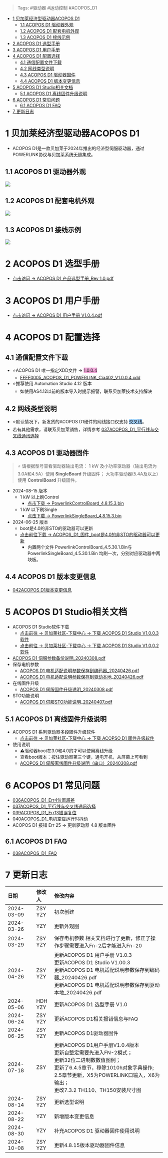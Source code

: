 > Tags: #驱动器 #运动控制 #ACOPOS_D1

- [1 贝加莱经济型驱动器ACOPOS D1](#_1-%E8%B4%9D%E5%8A%A0%E8%8E%B1%E7%BB%8F%E6%B5%8E%E5%9E%8B%E9%A9%B1%E5%8A%A8%E5%99%A8acopos-d1)
	- [1.1 ACOPOS D1 驱动器外观](#_11-acopos-d1-%E9%A9%B1%E5%8A%A8%E5%99%A8%E5%A4%96%E8%A7%82)
	- [1.2 ACOPOS D1 配套电机外观](#_12-acopos-d1-%E9%85%8D%E5%A5%97%E7%94%B5%E6%9C%BA%E5%A4%96%E8%A7%82)
	- [1.3 ACOPOS D1 接线示例](#_13-acopos-d1-%E6%8E%A5%E7%BA%BF%E7%A4%BA%E4%BE%8B)
- [2 ACOPOS D1 选型手册](#_2-acopos-d1-%E9%80%89%E5%9E%8B%E6%89%8B%E5%86%8C)
- [3 ACOPOS D1 用户手册](#_3-acopos-d1-%E7%94%A8%E6%88%B7%E6%89%8B%E5%86%8C)
- [4 ACOPOS D1 配置选择](#_4-acopos-d1-%E9%85%8D%E7%BD%AE%E9%80%89%E6%8B%A9)
	- [4.1 通信配置文件下载](#_41-%E9%80%9A%E4%BF%A1%E9%85%8D%E7%BD%AE%E6%96%87%E4%BB%B6%E4%B8%8B%E8%BD%BD)
	- [4.2 网线类型说明](#_42-%E7%BD%91%E7%BA%BF%E7%B1%BB%E5%9E%8B%E8%AF%B4%E6%98%8E)
	- [4.3 ACOPOS D1 驱动器固件](#_43-acopos-d1-%E9%A9%B1%E5%8A%A8%E5%99%A8%E5%9B%BA%E4%BB%B6)
	- [4.4 ACOPOS D1 版本变更信息](#_44-acopos-d1-%E7%89%88%E6%9C%AC%E5%8F%98%E6%9B%B4%E4%BF%A1%E6%81%AF)
- [5 ACOPOS D1 Studio相关文档](#_5-acopos-d1-studio%E7%9B%B8%E5%85%B3%E6%96%87%E6%A1%A3)
	- [5.1 ACOPOS D1 离线固件升级说明](#_51-acopos-d1-%E7%A6%BB%E7%BA%BF%E5%9B%BA%E4%BB%B6%E5%8D%87%E7%BA%A7%E8%AF%B4%E6%98%8E)
- [6 ACOPOS D1 常见问题](#_6-acopos-d1-%E5%B8%B8%E8%A7%81%E9%97%AE%E9%A2%98)
	- [6.1 ACOPOS D1 FAQ](#_61-acopos-d1-faq)
- [7 更新日志](#_7-%E6%9B%B4%E6%96%B0%E6%97%A5%E5%BF%97)

# 1 贝加莱经济型驱动器ACOPOS D1

- ACOPOS D1是一款贝加莱于2024年推出的经济型伺服驱动器，通过POWERLINK协议与贝加莱系统无缝集成。

## 1.1 ACOPOS D1 驱动器外观

![](FILES/035贝加莱经济型驱动器ACOPOS%20D1/image-20240326181320953.png)

## 1.2 ACOPOS D1 配套电机外观

![](FILES/035贝加莱经济型驱动器ACOPOS%20D1/image-20240326181357732.png)

## 1.3 ACOPOS D1 接线示例

![](FILES/035贝加莱经济型驱动器ACOPOS%20D1/image-20240309192034884.png)

# 2 ACOPOS D1 选型手册

- [点击访问 → ACOPOS D1 产品选型手册_Rev 1.0.pdf](/A02_产品_Motion/FILES/035贝加莱经济型驱动器ACOPOS%20D1/ACOPOS%20D1%20产品选型手册_Rev%201.0.pdf ':ignore')

# 3 ACOPOS D1 用户手册

- [点击访问 → ACOPOS D1 用户手册 V1.0.4.pdf](/A02_产品_Motion/FILES/035贝加莱经济型驱动器ACOPOS%20D1/ACOPOS%20D1%20用户手册_V1.0.4.pdf ':ignore')

# 4 ACOPOS D1 配置选择

## 4.1 通信配置文件下载

- ⭐ACOPOS D1 唯一指定XDD文件 → <span style="background:#F0A7D8">1.0.0.4</span>
    - [FFFF0005_ACOPOS_D1_POWERLINK_Cia402_V1.0.0.4.xdd](/A02_产品_Motion/FILES/035贝加莱经济型驱动器ACOPOS%20D1/FFFF0005_ACOPOS_D1_POWERLINK_Cia402_V1.0.0.4.xdd ':ignore')
- ⭐推荐使用 Automation Studio 4.12 版本
    - 如使用AS4.12以前的版本导入时提示报警，联系贝加莱技术支持解决

## 4.2 网线类型说明

- ⭐默认情况下，新发货的ACOPOS D1硬件的网线接口仅支持 <span style="background:#A0CCF6">交叉线</span>。
- 若有其他需求，请联系贝加莱销售，详情参考 [037ACOPOS_D1_平行线与交叉线通讯选择](037ACOPOS_D1_平行线与交叉线通讯选择.md)

## 4.3 ACOPOS D1 驱动器固件

> ⭐ 请根据型号查看驱动器输出电流：
> 1 kW 及小功率驱动器（输出电流为3.0A和4.5A）使用 **SingleBoard** 升级固件；
> 大功率驱动器(5.4A及以上）使用 **ControlBoard** 升级固件。
- 2024-08-15 版本
    - 1 kW 以上刷Control
        - [点击下载 → PowerlinkControlBoard_4.8.15.3.bin](/A02_产品_Motion/FILES/035贝加莱经济型驱动器ACOPOS%20D1/PowerlinkControlBoard_4.8.15.3.bin ':ignore')
    - 1 kW 以下刷Single
        - [点击下载 → PowerlinkSingleBoard_4.8.15.3.bin](/A02_产品_Motion/FILES/035贝加莱经济型驱动器ACOPOS%20D1/PowerlinkSingleBoard_4.8.15.3.bin ':ignore')
- 2024-06-25 版本
    - boot是4.0的非STO的驱动器可以更新
    - [点击前往下载 → ACOPOS_D1_固件_boot是4.0的非STO的驱动器可以更新](https://br-community.com/downloadDis/257)
        - 内置两个文件 PowerlinkControlBoard_4.5.30.1.Bin与PowerlinkSingleBoard_4.5.30.1.Bin 均刷一次，分别对应驱动器中两块板。

## 4.4 ACOPOS D1 版本变更信息

- [042ACOPOS D1版本变更信息](042ACOPOS%20D1版本变更信息.md)

# 5 ACOPOS D1 Studio相关文档

- ACOPOS D1 Studio软件下载
    - [点击前往 → 贝加莱社区-下载中心 → 下载 ACOPOS D1 Studio V1.0.0.3 软件](https://br-community.com/downloadDis/95)
    - [点击前往 → 贝加莱社区-下载中心 → 下载 ACOPOS D1 Studio V1.0.0.2 软件](https://br-community.com/downloadDis/69)
- [ACOPOS D1 伺服参数备份说明_20240308.pdf](/A02_产品_Motion/FILES/035贝加莱经济型驱动器ACOPOS%20D1/ACOPOS%20D1%20伺服参数备份说明_20240308.pdf ':ignore')
- 保存电机参数
    - [ACOPOS D1 电机适配说明参数保存到编码器_20240426.pdf](/A02_产品_Motion/FILES/035贝加莱经济型驱动器ACOPOS%20D1/ACOPOS%20D1%20电机适配说明%20参数保存到编码器_20240426.pdf ':ignore')
    - [ACOPOS D1 电机适配说明参数保存到驱动本地_20240426.pdf](/A02_产品_Motion/FILES/035贝加莱经济型驱动器ACOPOS%20D1/ACOPOS%20D1%20电机适配说明%20参数保存到驱动本地_20240426.pdf ':ignore')
- 在线固件升级
    - [ACOPOS D1 伺服固件升级说明_20240308.pdf](/A02_产品_Motion/FILES/035贝加莱经济型驱动器ACOPOS%20D1/ACOPOS%20D1%20伺服固件升级说明_20240308.pdf ':ignore')
- STO功能说明
    - [ACOPOS D1 伺服STO功能说明_20240407.pdf](/A02_产品_Motion/FILES/035贝加莱经济型驱动器ACOPOS%20D1/ACOPOS%20D1%20伺服STO功能说明_20240407.pdf ':ignore')

## 5.1 ACOPOS D1 离线固件升级说明

- ACOPOS D1 系列驱动器多段固件升级软件
    - [点击前往 → 贝加莱社区-下载中心 → 下载 ACOPSO D1 固件升级软件](https://br-community.com/downloadDis/68)
- 使用说明
    - ⚠️驱动器boot在3.0和4.0的才可以使用离线升级
    - 查看boot版本：按住驱动器第三个键，通电开机，从屏幕上可看到
    - [ACOPOS D1 伺服离线固件升级说明（串口）20240308.pdf](/A02_产品_Motion/FILES/035贝加莱经济型驱动器ACOPOS%20D1/ACOPOS%20D1%20伺服离线固件升级说明（串口）_20240308.pdf ':ignore')

# 6 ACOPOS D1 常见问题

- [036ACOPOS_D1_Err4位置超差](036ACOPOS_D1_Err4位置超差.md)
- [037ACOPOS_D1_平行线与交叉线通讯选择](037ACOPOS_D1_平行线与交叉线通讯选择.md)
- [039ACOPOS_D1_Err13错误复位](039ACOPOS_D1_Err13错误复位.md)
- [040ACOPOS_D1_电机空载运行时抖动](040ACOPOS_D1_电机空载运行时抖动.md)
- ACOPOS D1 报错 Err 25 → 更新驱动器 4.8 版本固件

## 6.1 ACOPOS D1 FAQ

- [038ACOPOS_D1_FAQ](038ACOPOS_D1_FAQ.md)

# 7 更新日志

| 日期         | 修改人        | 修改内容                                                                                                                                                       |
| :--------- | :--------- | :--------------------------------------------------------------------------------------------------------------------------------------------------------- |
| 2024-03-09 | ZSY<br>YZY | 初次创建                                                                                                                                                       |
| 2024-03-26 | YZY        | 更新外观图                                                                                                                                                      |
| 2024-03-29 | ZSY<br>YZY | 保存电机参数 相关文档进行了更新，修正了操作步骤需要进入Fn-2后才能进入Fn-20                                                                                                                 |
| 2024-04-26 | ZSY<br>YZY | 更新ACOPOS D1 用户手册 V1.0.3<br>更新ACOPOS D1 Studio V1.00.3<br>更新ACOPOS D1 电机适配说明参数保存到编码器_20240426.pdf<br>更新ACOPOS D1 电机适配说明参数保存到驱动本地_20240426.pdf               |
| 2024-05-06 | HDH<br>YZY | 更新ACOPOS D1 选型手册 V1.0                                                                                                                                      |
| 2024-06-24 | ZSY<br>YZY | 更新ACOPOS D1相关报错信息与FAQ                                                                                                                                      |
| 2024-06-25 | ZSY<br>YZY | 更新ACOPOS D1驱动器固件                                                                                                                                           |
| 2024-07-18 | ZSY        | 更新ACOPOS D1用户手册V1.0.4版本<br>更新自整定需要先进入FN-2模式；<br>更新32位二进制数数值图例；<br>更新了6.4.5章节，移除1010h对象字典操作; <br>2.5章节更新，X5为POWERLINK口输入，X6为输出；<br>更改7.3.2 TH110、TH150安装尺寸图 |
| 2024-08-14 | ZSY<br>YZY | 更新选型说明                                                                                                                                                     |
| 2024-08-22 | YZY        | 新增版本变更信息                                                                                                                                                   |
| 2024-08-30 | YZY        | 补充ACOPOS D1 驱动器固件使用说明                                                                                                                                      |
| 2024-10-08 | ZSY<br>YZY | 更新4.8.15版本驱动器固件信息                                                                                                                                          |
